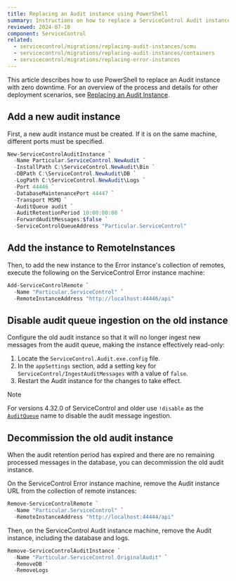 ```yaml
---
title: Replacing an Audit instance using PowerShell
summary: Instructions on how to replace a ServiceControl Audit instance with zero downtime
reviewed: 2024-07-10
component: ServiceControl
related:
  - servicecontrol/migrations/replacing-audit-instances/scmu
  - servicecontrol/migrations/replacing-audit-instances/containers
  - servicecontrol/migrations/replacing-error-instances
---
```


This article describes how to use PowerShell to replace an Audit instance with zero downtime. For an overview of the process and details for other deployment scenarios, see [Replacing an Audit Instance](/servicecontrol/migrations/replacing-audit-instances/).

## Add a new audit instance

First, a new audit instance must be created. If it is on the same machine, different ports must be specified.

```ps1
New-ServiceControlAuditInstance `
  -Name Particular.ServiceControl.NewAudit `
  -InstallPath C:\ServiceControl.NewAudit\Bin `
  -DBPath C:\ServiceControl.NewAudit\DB `
  -LogPath C:\ServiceControl.NewAudit\Logs `
  -Port 44446 `
  -DatabaseMaintenancePort 44447 `
  -Transport MSMQ `
  -AuditQueue audit `
  -AuditRetentionPeriod 10:00:00:00 `
  -ForwardAuditMessages:$false `
  -ServiceControlQueueAddress "Particular.ServiceControl"
```

## Add the instance to RemoteInstances

Then, to add the new instance to the Error instance's collection of remotes, execute the following on the ServiceControl Error instance machine:

```ps1
Add-ServiceControlRemote `
  -Name "Particular.ServiceControl" `
  -RemoteInstanceAddress "http://localhost:44446/api"
```

## Disable audit queue ingestion on the old instance

Configure the old audit instance so that it will no longer ingest new messages from the audit queue, making the instance effectively read-only:

1. Locate the `ServiceControl.Audit.exe.config` file.
2. In the `appSettings` section, add a setting key for `ServiceControl/IngestAuditMessages` with a value of `false`.
3. Restart the Audit instance for the changes to take effect.

> [!NOTE]
> For versions 4.32.0 of ServiceControl and older use `!disable` as the [`AuditQueue`](/servicecontrol/audit-instances/configuration.md#transport-servicebusauditqueue) name to disable the audit message ingestion.

## Decommission the old audit instance

When the audit retention period has expired and there are no remaining processed messages in the database, you can decommission the old audit instance.

On the ServiceControl Error instance machine, remove the Audit instance URL from the collection of remote instances:

```ps1
Remove-ServiceControlRemote `
  -Name "Particular.ServiceControl" `
  -RemoteInstanceAddress "http://localhost:44444/api"
```

Then, on the ServiceControl Audit instance machine, remove the Audit instance, including the database and logs.

```ps1
Remove-ServiceControlAuditInstance `
  -Name "Particular.ServiceControl.OriginalAudit" `
  -RemoveDB `
  -RemoveLogs
```